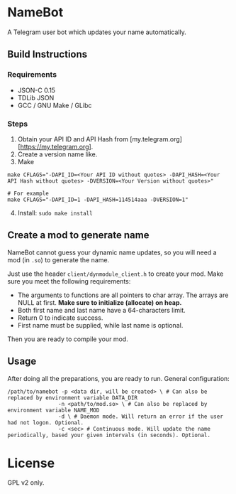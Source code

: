# NameBot

A Telegram user bot which updates your name automatically.

## Build Instructions

### Requirements

* JSON-C 0.15
* TDLib JSON
* GCC / GNU Make / GLibc

### Steps

1. Obtain your API ID and API Hash from [my.telegram.org][https://my.telegram.org].
2. Create a version name like.
3. Make
```shell
make CFLAGS="-DAPI_ID=<Your API ID without quotes> -DAPI_HASH=<Your API Hash without quotes> -DVERSION=<Your Version without quotes>"

# For example
make CFLAGS="-DAPI_ID=1 -DAPI_HASH=114514aaa -DVERSION=1"
```
4. Install: `sudo make install`

## Create a mod to generate name

NameBot cannot guess your dynamic name updates, so you will need a mod (in `.so`) to generate the name.

Just use the header `client/dynmodule_client.h` to create your mod. Make sure you meet the following requirements:

* The arguments to functions are all pointers to char array. The arrays are NULL at first. **Make sure to initialize (allocate) on heap.**
* Both first name and last name have a 64-characters limit.
* Return 0 to indicate success.
* First name must be supplied, while last name is optional.

Then you are ready to compile your mod.

## Usage

After doing all the preparations, you are ready to run. General configuration:

```shell
/path/to/namebot -p <data dir, will be created> \ # Can also be replaced by environment variable DATA_DIR
				-n <path/to/mod.so> \ # Can also be replaced by environment variable NAME_MOD
				-d \ # Daemon mode. Will return an error if the user had not logon. Optional.
				-c <sec> # Continuous mode. Will update the name periodically, based your given intervals (in seconds). Optional.
```

# License

GPL v2 only.
